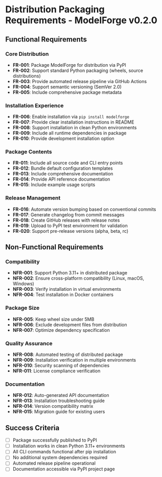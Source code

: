 # Distribution Packaging Requirements - ModelForge v0.2.0

## Functional Requirements

### Core Distribution
- **FR-001**: Package ModelForge for distribution via PyPI
- **FR-002**: Support standard Python packaging (wheels, source distributions)
- **FR-003**: Provide automated release pipeline via GitHub Actions
- **FR-004**: Support semantic versioning (SemVer 2.0)
- **FR-005**: Include comprehensive package metadata

### Installation Experience
- **FR-006**: Enable installation via `pip install modelforge`
- **FR-007**: Provide clear installation instructions in README
- **FR-008**: Support installation in clean Python environments
- **FR-009**: Include all runtime dependencies in package
- **FR-010**: Provide development installation option

### Package Contents
- **FR-011**: Include all source code and CLI entry points
- **FR-012**: Bundle default configuration templates
- **FR-013**: Include comprehensive documentation
- **FR-014**: Provide API reference documentation
- **FR-015**: Include example usage scripts

### Release Management
- **FR-016**: Automate version bumping based on conventional commits
- **FR-017**: Generate changelog from commit messages
- **FR-018**: Create GitHub releases with release notes
- **FR-019**: Upload to PyPI test environment for validation
- **FR-020**: Support pre-release versions (alpha, beta, rc)

## Non-Functional Requirements

### Compatibility
- **NFR-001**: Support Python 3.11+ in distributed package
- **NFR-002**: Ensure cross-platform compatibility (Linux, macOS, Windows)
- **NFR-003**: Verify installation in virtual environments
- **NFR-004**: Test installation in Docker containers

### Package Size
- **NFR-005**: Keep wheel size under 5MB
- **NFR-006**: Exclude development files from distribution
- **NFR-007**: Optimize dependency specification

### Quality Assurance
- **NFR-008**: Automated testing of distributed package
- **NFR-009**: Installation verification in multiple environments
- **NFR-010**: Security scanning of dependencies
- **NFR-011**: License compliance verification

### Documentation
- **NFR-012**: Auto-generated API documentation
- **NFR-013**: Installation troubleshooting guide
- **NFR-014**: Version compatibility matrix
- **NFR-015**: Migration guide for existing users

## Success Criteria

- [ ] Package successfully published to PyPI
- [ ] Installation works in clean Python 3.11+ environments
- [ ] All CLI commands functional after pip installation
- [ ] No additional system dependencies required
- [ ] Automated release pipeline operational
- [ ] Documentation accessible via PyPI project page